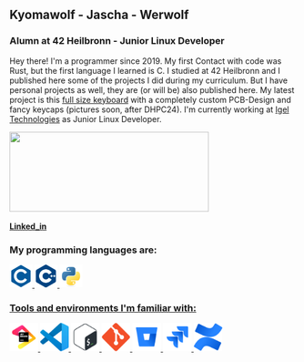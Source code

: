 ## Kyomawolf - Jascha - Werwolf
### Alumn at 42 Heilbronn - Junior Linux Developer

Hey there! I'm a programmer since 2019. My first Contact with code was Rust, but the first language I learned is C.
I studied at 42 Heilbronn and I published here some of the projects I did during my curriculum. But I have personal projects as well, they are (or will be) also published here. My latest project is this [full size keyboard](https://github.com/kyomawolf/kyomaboard "Kyomaboard | kyomawolf") with a completely custom PCB-Design and fancy keycaps (pictures soon, after DHPC24).
I'm currently working at [Igel Technologies](https://www.igel.com/ "Next-Gen Edge OS, Endpoint Security | IGEL Technologies") as Junior Linux Developer.

<img src="https://github-readme-stats.vercel.app/api/top-langs/?username=kyomawolf&layout=compact" width="350" height="140">

[**Linked_in**](https://www.linkedin.com/in/jascha-kasper-4a94b5221/, "Jascha Kasper")

### My programming languages are:

<a href="https://en.wikipedia.org/wiki/C_(programming_language)" target="_blank"> <img src="https://raw.githubusercontent.com/devicons/devicon/master/icons/c/c-plain.svg" width="40" height="40"/> <a href="https://en.wikipedia.org/wiki/C%2B%2B" target="_blank"> <img src="https://raw.githubusercontent.com/devicons/devicon/master/icons/cplusplus/cplusplus-plain.svg" width="40" height="40"/> <a href="https://python.org" target="_blank"> <img src="https://raw.githubusercontent.com/devicons/devicon/master/icons/python/python-original.svg" width="40" height="40"/>
  
### Tools and environments I'm familiar with:
<a href="https://www.jetbrains.com/clion/" target="_blank"> <img src="https://raw.githubusercontent.com/devicons/devicon/master/icons/jetbrains/jetbrains-original.svg" width="50" height="50"/>
<a href="https://code.visualstudio.com/" target="_blank"> <img src="https://raw.githubusercontent.com/devicons/devicon/master/icons/vscode/vscode-original.svg" width="50" height="50"/>
<a href="https://de.wikipedia.org/wiki/Bash_(Shell)" target="_blank"> <img src="https://raw.githubusercontent.com/devicons/devicon/master/icons/bash/bash-original.svg" width="50" height="50"/>
<a href="https://git-scm.com/" target="_blank"> <img src="https://raw.githubusercontent.com/devicons/devicon/master/icons/git/git-original.svg" width="50" height="50"/>
<a href="https://www.atlassian.com/software/bitbucket" target="_blank"> <img src="https://raw.githubusercontent.com/devicons/devicon/master/icons/bitbucket/bitbucket-original.svg" width="50" height="50"/>
<a href="https://www.atlassian.com/software/jira" target="_blank"> <img src="https://raw.githubusercontent.com/devicons/devicon/master/icons/jira/jira-original.svg" width="50" height="50"/>
<a href="https://www.atlassian.com/software/confluence" target="_blank"> <img src="https://raw.githubusercontent.com/devicons/devicon/master/icons/confluence/confluence-original.svg" width="50" height="50"/>
